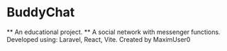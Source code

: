 # BuddyChat
** An educational project. ** 
A social network with messenger functions. 
Developed using: Laravel, React, Vite.
Created by MaximUser0
